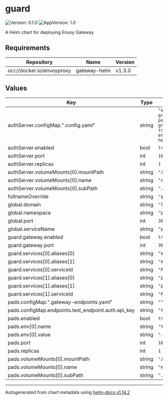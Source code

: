 # guard

![Version: 0.1.0](https://img.shields.io/badge/Version-0.1.0-informational?style=flat-square) ![AppVersion: 1.0](https://img.shields.io/badge/AppVersion-1.0-informational?style=flat-square)

A Helm chart for deploying Envoy Gateway

## Requirements

| Repository                 | Name         | Version |
| -------------------------- | ------------ | ------- |
| oci://docker.io/envoyproxy | gateway-helm | v1.3.0  |

## Values

| Key                                                 | Type   | Default                                                                                                                                       | Description |
| --------------------------------------------------- | ------ | --------------------------------------------------------------------------------------------------------------------------------------------- | ----------- |
| authServer.configMap.".config.yaml"                 | string | `"auth_server_config:\n  grpc_host_port: ext-auth-pads:10002\n  grpc_use_insecure_credentials: true\n  endpoint_id_extractor_type: header\n"` |             |
| authServer.enabled                                  | bool   | `true`                                                                                                                                        |             |
| authServer.port                                     | int    | `10001`                                                                                                                                       |             |
| authServer.replicas                                 | int    | `1`                                                                                                                                           |             |
| authServer.volumeMounts[0].mountPath                | string | `"/app/config/.config.yaml"`                                                                                                                  |             |
| authServer.volumeMounts[0].name                     | string | `"config-volume"`                                                                                                                             |             |
| authServer.volumeMounts[0].subPath                  | string | `".config.yaml"`                                                                                                                              |             |
| fullnameOverride                                    | string | `"guard"`                                                                                                                                     |             |
| global.domain                                       | string | `"localhost"`                                                                                                                                 |             |
| global.namespace                                    | string | `"path-local"`                                                                                                                                |             |
| global.port                                         | int    | `3069`                                                                                                                                        |             |
| global.serviceName                                  | string | `"path-http"`                                                                                                                                 |             |
| guard.gateway.enabled                               | bool   | `true`                                                                                                                                        |             |
| guard.gateway.port                                  | int    | `3070`                                                                                                                                        |             |
| guard.services[0].aliases[0]                        | string | `"eth"`                                                                                                                                       |             |
| guard.services[0].aliases[1]                        | string | `"eth-mainnet"`                                                                                                                               |             |
| guard.services[0].serviceId                         | string | `"F00C"`                                                                                                                                      |             |
| guard.services[1].aliases[0]                        | string | `"polygon"`                                                                                                                                   |             |
| guard.services[1].aliases[1]                        | string | `"polygon-mainnet"`                                                                                                                           |             |
| guard.services[1].serviceId                         | string | `"F021"`                                                                                                                                      |             |
| pads.configMap.".gateway-endpoints.yaml"            | string | `""`                                                                                                                                          |             |
| pads.configMap.endpoints.test_endpoint.auth.api_key | string | `"test_api_key"`                                                                                                                              |             |
| pads.enabled                                        | bool   | `true`                                                                                                                                        |             |
| pads.env[0].name                                    | string | `"YAML_FILEPATH"`                                                                                                                             |             |
| pads.env[0].value                                   | string | `".gateway-endpoints.yaml"`                                                                                                                   |             |
| pads.port                                           | int    | `10002`                                                                                                                                       |             |
| pads.replicas                                       | int    | `1`                                                                                                                                           |             |
| pads.volumeMounts[0].mountPath                      | string | `"/app/.gateway-endpoints.yaml"`                                                                                                              |             |
| pads.volumeMounts[0].name                           | string | `"endpoint-data-volume"`                                                                                                                      |             |
| pads.volumeMounts[0].subPath                        | string | `".gateway-endpoints.yaml"`                                                                                                                   |             |

----------------------------------------------
Autogenerated from chart metadata using [helm-docs v1.14.2](https://github.com/norwoodj/helm-docs/releases/v1.14.2)
